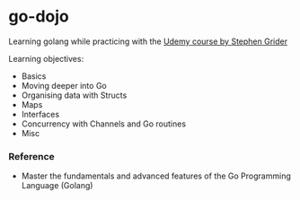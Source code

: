 # go-dojo
Learning golang while practicing with the [Udemy course by Stephen Grider](https://tietoevry.udemy.com/course/go-the-complete-developers-guide/learn/lecture/7797246#overview)

Learning objectives:
- Basics
- Moving deeper into Go
- Organising data with Structs
- Maps
- Interfaces
- Concurrency with Channels and Go routines
- Misc
### Reference
- Master the fundamentals and advanced features of the Go Programming Language (Golang)